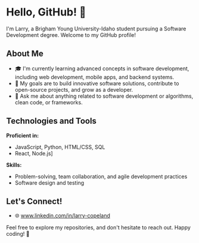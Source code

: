 

# Hello, GitHub! 👋

I'm Larry, a Brigham Young University-Idaho student pursuing a Software Development degree. Welcome to my GitHub profile!

## About Me  
- 🎓 I'm currently learning advanced concepts in software development, including web development, mobile apps, and backend systems.  
- 🎯 My goals are to build innovative software solutions, contribute to open-source projects, and grow as a developer.  
- 💬 Ask me about anything related to software development or algorithms, clean code, or frameworks.  

## Technologies and Tools  
**Proficient in:**  
- JavaScript, Python, HTML/CSS, SQL  
- React, Node.js]  

**Skills:**  
- Problem-solving, team collaboration, and agile development practices  
- Software design and testing  

## Let's Connect!  
- 🌐 www.linkedin.com/in/larry-copeland 

Feel free to explore my repositories, and don't hesitate to reach out. Happy coding! 🚀  


